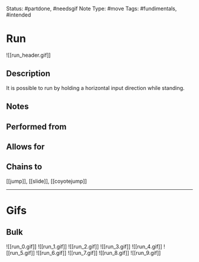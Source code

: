 Status: #partdone, #needsgif
Note Type: #move
Tags: #fundimentals, #intended 

# Run
![[run_header.gif]]
## Description
It is possible to run by holding a horizontal input direction while standing.

## Notes


## Performed from


## Allows for


## Chains to
[[jump]], [[slide]], [[coyotejump]]

___
# Gifs
## Bulk
![[run_0.gif]]
![[run_1.gif]]
![[run_2.gif]]
![[run_3.gif]]
![[run_4.gif]]
![[run_5.gif]]
![[run_6.gif]]
![[run_7.gif]]
![[run_8.gif]]
![[run_9.gif]]